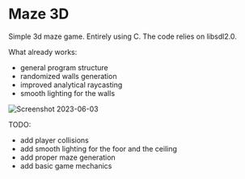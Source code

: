 # Maze 3D
Simple 3d maze game. Entirely using C.
The code relies on libsdl2.0.

What already works:
  - general program structure
  - randomized walls generation
  - improved analytical raycasting
  - smooth lighting for the walls

![Screenshot 2023-06-03](https://github.com/SSu4K/maze3d/assets/83951591/7d2666b7-9df2-4a26-b8ba-34043d043e8e)

TODO:
  - add player collisions
  - add smooth lighting for the foor and the ceiling
  - add proper maze generation
  - add basic game mechanics
